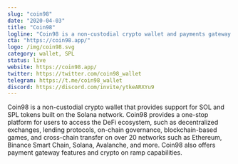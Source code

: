 ```yaml
---
slug: "coin98"
date: "2020-04-03"
title: "Coin98"
logline: "Coin98 is a non-custodial crypto wallet and payments gateway that supports SOL and SPL tokens."
cta: "https://coin98.app/"
logo: /img/coin98.svg
category: wallet, SPL
status: live
website: https://coin98.app/
twitter: https://twitter.com/coin98_wallet
telegram: https://t.me/coin98_wallet
discord: https://discord.com/invite/ytkeARXYu9
---
```

Coin98 is a non-custodial crypto wallet that provides support for SOL and SPL tokens built on the Solana network. Coin98 provides a one-stop platform for users to access the DeFi ecosystem, such as decentralized exchanges, lending protocols, on-chain governance, blockchain-based games, and cross-chain transfer on over 20 networks such as Ethereum, Binance Smart Chain, Solana, Avalanche, and more. Coin98 also offers payment gateway features and crypto on ramp capabilities.
